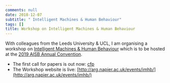 ```yaml
---
comments: null
date: 2018-12-07
subtitle: " Intelligent Machines & Human Behaviour"
tags: []
title: Workshop on Intelligent Machines & Human Behaviour 
---
```

With colleagues from the Leeds University & UCL, I am organising a workshop on [Intelligent Machines & Human Behaviour](http://arg.napier.ac.uk/events/imhb/) which is to be hosted at the [2019 AISB Annual Convention](http://aisb2019.falmouthgamesacademy.com).

* The first call for papers is out now: [cfp](/assets/cfp/imhb2019.pdf)
* The Workshop website is live: [http://arg.napier.ac.uk/events/imhb/](http://arg.napier.ac.uk/events/imhb/)


